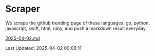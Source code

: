 # Scraper

We scrape the github trending page of these languages: go, python, javascript, swift, html, ruby, and push a markdown result everyday.

[2025-04-02.md](https://github.com/henson/Scraper/blob/master/2025-04-02.md)

Last Updated: 2025-04-02 00:06:11
